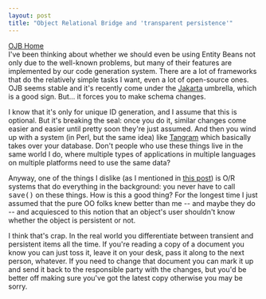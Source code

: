 ```yaml
---
layout: post
title: "Object Relational Bridge and 'transparent persistence'"
---
```




<a href="http://jakarta.apache.org/ojb/index.html">OJB Home</a><br>
I've been thinking about whether we should even be using Entity Beans not only due to the well-known problems, but many of their features are implemented by our code generation system. There are a lot of frameworks that do the relatively simple tasks I want, even a lot of open-source ones. OJB seems stable and it's recently come under the <a href="http://jakarta.apache.org/">Jakarta</a> umbrella, which is a good sign. But... it forces you to make schema changes.

<p>I know that it's only for unique ID generation, and I assume that this is optional. But it's breaking the seal: once you do it, similar changes come easier and easier until pretty soon they're just assumed. And then you wind up with a system (in Perl, but the same idea) like <a href="http://www.soundobjectlogic.com/tangram/">Tangram</a> which basically takes over your database. Don't people who use these things live in the same world I do, where multiple types of applications in multiple languages on multiple platforms need to use the same data?</p>

<p>Anyway, one of the things I dislike (as I mentioned in <a href="http://www.perlmonks.org/index.pl?node_id=193988">this post</a>) is O/R systems that do everything in the background: you never have to call <tt>save()</tt> on these things. How is this a good thing? For the longest time I just assumed that the pure OO folks knew better than me -- and maybe they do -- and acquiesced to this notion that an object's user shouldn't know whether the object is persistent or not.</p>

<p>I think that's crap. In the real world you differentiate between transient and persistent items all the time. If you're reading a copy of a document you know you can just toss it, leave it on your desk, pass it along to the next person, whatever. If you need to change that document you can mark it up and send it back to the responsible party with the changes, but you'd be better off making sure you've got the latest copy otherwise you may be sorry.


